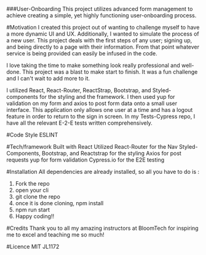 ###User-Onboarding 
This project utilizes advanced form management to achieve creating a simple, yet highly functioning user-onboarding process.

#Motivation
I created this project out of wanting to challenge myself to have a more dynamic UI and UX. Additionally, I wanted to simulate the process of a new user. This project deals with the first steps of any user; signing up, and being directly to a page with their information. From that point whatever service is being provided can easily be infused in the code.

I love taking the time to make something look really professional and well-done. This project was a blast to make start to finish. It was a fun challenge and I can't wait to add more to it.

I utilized React, React-Router, ReactStrap, Bootstrap, and Styled-components for the styling and the framework.
I then used yup for validation on my form and axios to post form data onto a small user interface. This application only allows one user at a time and has a logout feature in order to return to the sign in screen.
In my Tests-Cypress repo, I have all the relevant E-2-E tests written comprehensively. 

#Code Style
ESLINT

#Tech/framework 
Built with React
Utilized React-Router for the Nav
Styled-Components, Bootstrap, and Reactstrap for the styling
Axios for post requests
yup for form validation
Cypress.io for the E2E testing

#Installation 
All dependencies are already installed, so all you have to do is : 
1. Fork the repo
2. open your cli
3. git clone the repo
4. once it is done cloning, npm install
5. npm run start
6. Happy coding!!

#Credits 
Thank you to all my amazing instructors at BloomTech for inspiring me to excel and teaching me so much!

#Licence 
MIT JL1172




